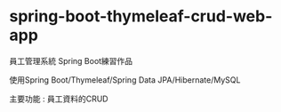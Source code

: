# spring-boot-thymeleaf-crud-web-app
員工管理系統
Spring Boot練習作品

使用Spring Boot/Thymeleaf/Spring Data JPA/Hibernate/MySQL

主要功能 : 員工資料的CRUD
